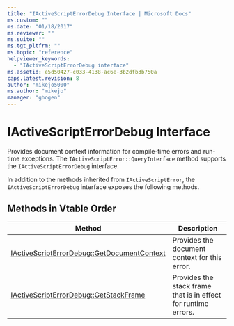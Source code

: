 ```yaml
---
title: "IActiveScriptErrorDebug Interface | Microsoft Docs"
ms.custom: ""
ms.date: "01/18/2017"
ms.reviewer: ""
ms.suite: ""
ms.tgt_pltfrm: ""
ms.topic: "reference"
helpviewer_keywords:
  - "IActiveScriptErrorDebug interface"
ms.assetid: e5d50427-c033-4138-ac6e-3b2dfb3b750a
caps.latest.revision: 8
author: "mikejo5000"
ms.author: "mikejo"
manager: "ghogen"
---
```

# IActiveScriptErrorDebug Interface
Provides document context information for compile-time errors and run-time exceptions. The `IActiveScriptError::QueryInterface` method supports the `IActiveScriptErrorDebug` interface.

 In addition to the methods inherited from `IActiveScriptError`, the `IActiveScriptErrorDebug` interface exposes the following methods.

## Methods in Vtable Order

|Method|Description|
|------------|-----------------|
|[IActiveScriptErrorDebug::GetDocumentContext](../../winscript/reference/iactivescripterrordebug-getdocumentcontext.md)|Provides the document context for this error.|
|[IActiveScriptErrorDebug::GetStackFrame](../../winscript/reference/iactivescripterrordebug-getstackframe.md)|Provides the stack frame that is in effect for runtime errors.|